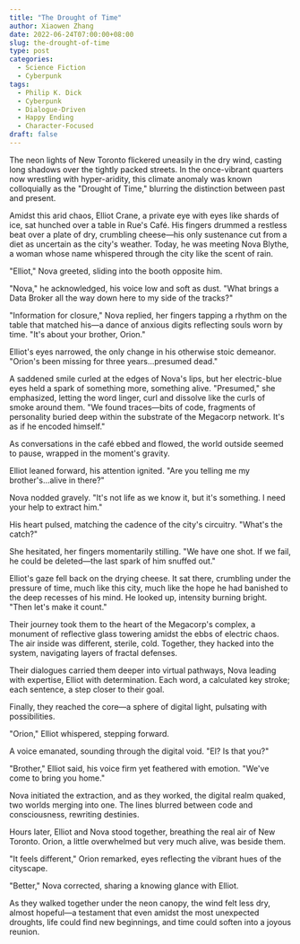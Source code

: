 ```yaml
---
title: "The Drought of Time"
author: Xiaowen Zhang
date: 2022-06-24T07:00:00+08:00
slug: the-drought-of-time
type: post
categories:
  - Science Fiction
  - Cyberpunk
tags:
  - Philip K. Dick
  - Cyberpunk
  - Dialogue-Driven
  - Happy Ending
  - Character-Focused
draft: false
---
```


The neon lights of New Toronto flickered uneasily in the dry wind, casting long shadows over the tightly packed streets. In the once-vibrant quarters now wrestling with hyper-aridity, this climate anomaly was known colloquially as the "Drought of Time," blurring the distinction between past and present. 

Amidst this arid chaos, Elliot Crane, a private eye with eyes like shards of ice, sat hunched over a table in Rue's Café. His fingers drummed a restless beat over a plate of dry, crumbling cheese—his only sustenance cut from a diet as uncertain as the city's weather. Today, he was meeting Nova Blythe, a woman whose name whispered through the city like the scent of rain.

"Elliot," Nova greeted, sliding into the booth opposite him.

"Nova," he acknowledged, his voice low and soft as dust. "What brings a Data Broker all the way down here to my side of the tracks?"

"Information for closure," Nova replied, her fingers tapping a rhythm on the table that matched his—a dance of anxious digits reflecting souls worn by time. "It's about your brother, Orion."

Elliot's eyes narrowed, the only change in his otherwise stoic demeanor. "Orion's been missing for three years...presumed dead."

A saddened smile curled at the edges of Nova's lips, but her electric-blue eyes held a spark of something more, something alive. "Presumed," she emphasized, letting the word linger, curl and dissolve like the curls of smoke around them. "We found traces—bits of code, fragments of personality buried deep within the substrate of the Megacorp network. It's as if he encoded himself."

As conversations in the café ebbed and flowed, the world outside seemed to pause, wrapped in the moment's gravity.

Elliot leaned forward, his attention ignited. "Are you telling me my brother's...alive in there?"

Nova nodded gravely. "It's not life as we know it, but it's something. I need your help to extract him."

His heart pulsed, matching the cadence of the city's circuitry. "What's the catch?"

She hesitated, her fingers momentarily stilling. "We have one shot. If we fail, he could be deleted—the last spark of him snuffed out."

Elliot's gaze fell back on the drying cheese. It sat there, crumbling under the pressure of time, much like this city, much like the hope he had banished to the deep recesses of his mind. He looked up, intensity burning bright. "Then let's make it count."

Their journey took them to the heart of the Megacorp's complex, a monument of reflective glass towering amidst the ebbs of electric chaos. The air inside was different, sterile, cold. Together, they hacked into the system, navigating layers of fractal defenses.

Their dialogues carried them deeper into virtual pathways, Nova leading with expertise, Elliot with determination. Each word, a calculated key stroke; each sentence, a step closer to their goal.

Finally, they reached the core—a sphere of digital light, pulsating with possibilities.

"Orion," Elliot whispered, stepping forward.

A voice emanated, sounding through the digital void. "El? Is that you?"

"Brother," Elliot said, his voice firm yet feathered with emotion. "We've come to bring you home."

Nova initiated the extraction, and as they worked, the digital realm quaked, two worlds merging into one. The lines blurred between code and consciousness, rewriting destinies. 

Hours later, Elliot and Nova stood together, breathing the real air of New Toronto. Orion, a little overwhelmed but very much alive, was beside them.

"It feels different," Orion remarked, eyes reflecting the vibrant hues of the cityscape.

"Better," Nova corrected, sharing a knowing glance with Elliot.

As they walked together under the neon canopy, the wind felt less dry, almost hopeful—a testament that even amidst the most unexpected droughts, life could find new beginnings, and time could soften into a joyous reunion.